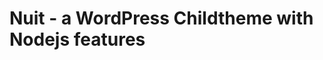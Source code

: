 Nuit - a WordPress Childtheme with Nodejs features
==================================================
